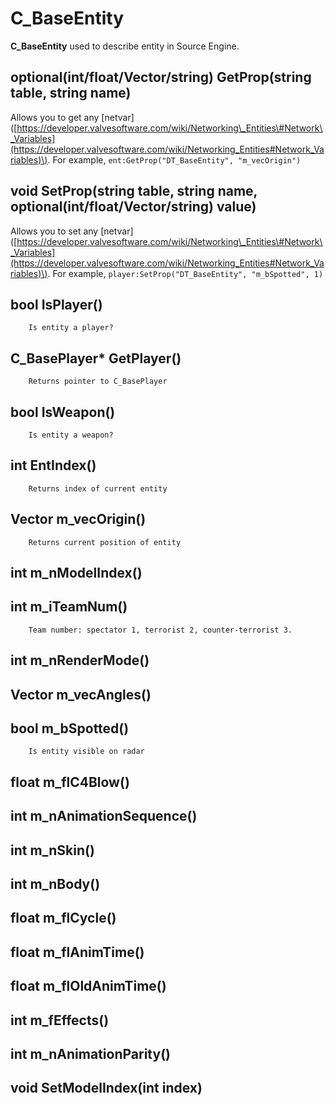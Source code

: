 # C\_BaseEntity

**C\_BaseEntity** used to describe entity in Source Engine.

## optional\(int/float/Vector/string\) GetProp\(string table, string name\)

Allows you to get any \[netvar\]\([https://developer.valvesoftware.com/wiki/Networking\_Entities\#Network\_Variables](https://developer.valvesoftware.com/wiki/Networking_Entities#Network_Variables)\). For example, `ent:GetProp("DT_BaseEntity", "m_vecOrigin")`

## void SetProp\(string table, string name, optional\(int/float/Vector/string\) value\)

Allows you to set any \[netvar\]\([https://developer.valvesoftware.com/wiki/Networking\_Entities\#Network\_Variables](https://developer.valvesoftware.com/wiki/Networking_Entities#Network_Variables)\). For example, `player:SetProp("DT_BaseEntity", "m_bSpotted", 1)`

## bool IsPlayer\(\)

```text
    Is entity a player?
```

## C\_BasePlayer\* GetPlayer\(\)

```text
    Returns pointer to C_BasePlayer
```

## bool IsWeapon\(\)

```text
    Is entity a weapon?
```

## int EntIndex\(\)

```text
    Returns index of current entity
```

## Vector m\_vecOrigin\(\)

```text
    Returns current position of entity
```

## int m\_nModelIndex\(\)

## int m\_iTeamNum\(\)

```text
    Team number: spectator 1, terrorist 2, counter-terrorist 3.
```

## int m\_nRenderMode\(\)

## Vector m\_vecAngles\(\)

## bool m\_bSpotted\(\)

```text
    Is entity visible on radar
```

## float m\_flC4Blow\(\)

## int m\_nAnimationSequence\(\)

## int m\_nSkin\(\)

## int m\_nBody\(\)

## float m\_flCycle\(\)

## float m\_flAnimTime\(\)

## float m\_flOldAnimTime\(\)

## int m\_fEffects\(\)

## int m\_nAnimationParity\(\)

## void SetModelIndex\(int index\)

